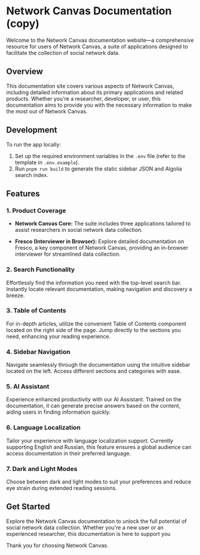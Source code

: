 # Network Canvas Documentation (copy)

Welcome to the Network Canvas documentation website—a comprehensive resource for users of Network Canvas, a suite of applications designed to facilitate the collection of social network data.

## Overview

This documentation site covers various aspects of Network Canvas, including detailed information about its primary applications and related products. Whether you're a researcher, developer, or user, this documentation aims to provide you with the necessary information to make the most out of Network Canvas.

## Development

To run the app locally:

1. Set up the required environment variables in the `.env` file (refer to the template in `.env.example`).
2. Run `pnpm run build` to generate the static sidebar JSON and Algolia search index.

## Features

### 1. Product Coverage

- **Network Canvas Core:** The suite includes three applications tailored to assist researchers in social network data collection.

- **Fresco (Interviewer in Browser):** Explore detailed documentation on Fresco, a key component of Network Canvas, providing an in-browser interviewer for streamlined data collection.

### 2. Search Functionality

Effortlessly find the information you need with the top-level search bar. Instantly locate relevant documentation, making navigation and discovery a breeze.

### 3. Table of Contents

For in-depth articles, utilize the convenient Table of Contents component located on the right side of the page. Jump directly to the sections you need, enhancing your reading experience.

### 4. Sidebar Navigation

Navigate seamlessly through the documentation using the intuitive sidebar located on the left. Access different sections and categories with ease.

### 5. AI Assistant

Experience enhanced productivity with our AI Assistant. Trained on the documentation, it can generate precise answers based on the content, aiding users in finding information quickly.

### 6. Language Localization

Tailor your experience with language localization support. Currently supporting English and Russian, this feature ensures a global audience can access documentation in their preferred language.

### 7. Dark and Light Modes

Choose between dark and light modes to suit your preferences and reduce eye strain during extended reading sessions.

## Get Started

Explore the Network Canvas documentation to unlock the full potential of social network data collection. Whether you're a new user or an experienced researcher, this documentation is here to support you

Thank you for choosing Network Canvas.
